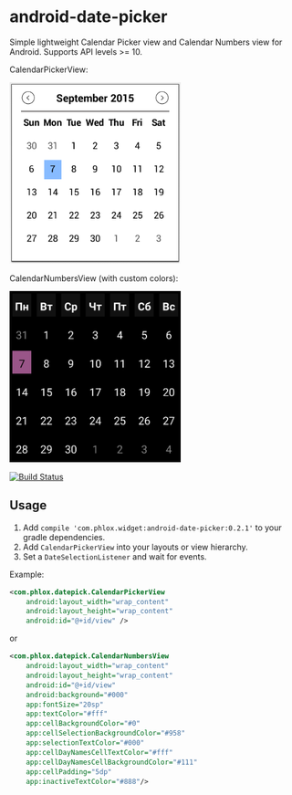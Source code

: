 # android-date-picker
Simple lightweight Calendar Picker view and Calendar Numbers view for Android. Supports API levels >= 10.

CalendarPickerView:

<img src="/images/img.png" alt="Demo" width="300px" />

CalendarNumbersView (with custom colors):

<img src="/images/img2.png" alt="Demo" width="300px" />

[![Build Status](https://travis-ci.org/truefedex/android-date-picker.svg?branch=master)](https://travis-ci.org/truefedex/android-date-picker)

Usage
-----

1. Add `compile 'com.phlox.widget:android-date-picker:0.2.1'` to your gradle dependencies.
2. Add `CalendarPickerView` into your layouts or view hierarchy.
3. Set a `DateSelectionListener` and wait for events.

Example:

```xml
<com.phlox.datepick.CalendarPickerView
    android:layout_width="wrap_content"
    android:layout_height="wrap_content"
    android:id="@+id/view" />
```
or
```xml
<com.phlox.datepick.CalendarNumbersView
    android:layout_width="wrap_content"
    android:layout_height="wrap_content"
    android:id="@+id/view"
    android:background="#000"
    app:fontSize="20sp"
    app:textColor="#fff"
    app:cellBackgroundColor="#0"
    app:cellSelectionBackgroundColor="#958"
    app:selectionTextColor="#000"
    app:cellDayNamesCellTextColor="#fff"
    app:cellDayNamesCellBackgroundColor="#111"
    app:cellPadding="5dp"
    app:inactiveTextColor="#888"/>
```
